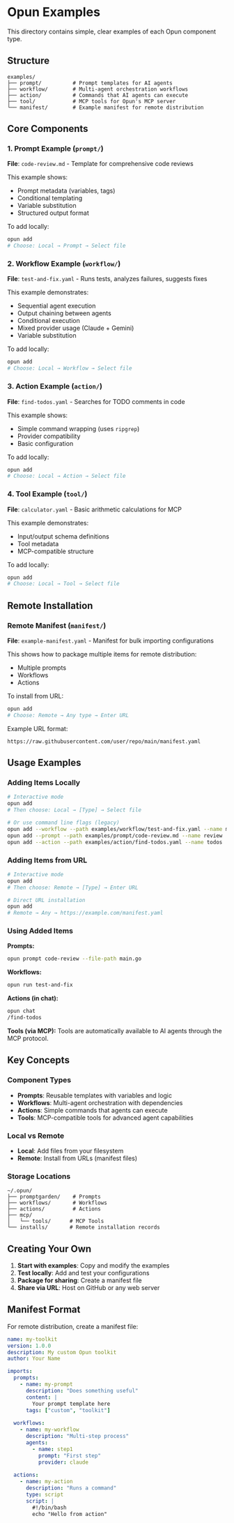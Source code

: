 # Opun Examples

This directory contains simple, clear examples of each Opun component type.

## Structure

```
examples/
├── prompt/          # Prompt templates for AI agents
├── workflow/        # Multi-agent orchestration workflows
├── action/          # Commands that AI agents can execute
├── tool/            # MCP tools for Opun's MCP server
└── manifest/        # Example manifest for remote distribution
```

## Core Components

### 1. Prompt Example (`prompt/`)

**File**: `code-review.md` - Template for comprehensive code reviews

This example shows:
- Prompt metadata (variables, tags)
- Conditional templating
- Variable substitution
- Structured output format

To add locally:
```bash
opun add
# Choose: Local → Prompt → Select file
```

### 2. Workflow Example (`workflow/`)

**File**: `test-and-fix.yaml` - Runs tests, analyzes failures, suggests fixes

This example demonstrates:
- Sequential agent execution
- Output chaining between agents
- Conditional execution
- Mixed provider usage (Claude + Gemini)
- Variable substitution

To add locally:
```bash
opun add
# Choose: Local → Workflow → Select file
```

### 3. Action Example (`action/`)

**File**: `find-todos.yaml` - Searches for TODO comments in code

This example shows:
- Simple command wrapping (uses `ripgrep`)
- Provider compatibility
- Basic configuration

To add locally:
```bash
opun add
# Choose: Local → Action → Select file
```

### 4. Tool Example (`tool/`)

**File**: `calculator.yaml` - Basic arithmetic calculations for MCP

This example demonstrates:
- Input/output schema definitions
- Tool metadata
- MCP-compatible structure

To add locally:
```bash
opun add
# Choose: Local → Tool → Select file
```

## Remote Installation

### Remote Manifest (`manifest/`)

**File**: `example-manifest.yaml` - Manifest for bulk importing configurations

This shows how to package multiple items for remote distribution:
- Multiple prompts
- Workflows
- Actions

To install from URL:
```bash
opun add
# Choose: Remote → Any type → Enter URL
```

Example URL format:
```
https://raw.githubusercontent.com/user/repo/main/manifest.yaml
```

## Usage Examples

### Adding Items Locally

```bash
# Interactive mode
opun add
# Then choose: Local → [Type] → Select file

# Or use command line flags (legacy)
opun add --workflow --path examples/workflow/test-and-fix.yaml --name my-workflow
opun add --prompt --path examples/prompt/code-review.md --name review
opun add --action --path examples/action/find-todos.yaml --name todos
```

### Adding Items from URL

```bash
# Interactive mode
opun add
# Then choose: Remote → [Type] → Enter URL

# Direct URL installation
opun add
# Remote → Any → https://example.com/manifest.yaml
```

### Using Added Items

**Prompts:**
```bash
opun prompt code-review --file-path main.go
```

**Workflows:**
```bash
opun run test-and-fix
```

**Actions (in chat):**
```bash
opun chat
/find-todos
```

**Tools (via MCP):**
Tools are automatically available to AI agents through the MCP protocol.

## Key Concepts

### Component Types

- **Prompts**: Reusable templates with variables and logic
- **Workflows**: Multi-agent orchestration with dependencies
- **Actions**: Simple commands that agents can execute
- **Tools**: MCP-compatible tools for advanced agent capabilities

### Local vs Remote

- **Local**: Add files from your filesystem
- **Remote**: Install from URLs (manifest files)

### Storage Locations

```
~/.opun/
├── promptgarden/    # Prompts
├── workflows/       # Workflows
├── actions/         # Actions
├── mcp/
│   └── tools/      # MCP Tools
└── installs/       # Remote installation records
```

## Creating Your Own

1. **Start with examples**: Copy and modify the examples
2. **Test locally**: Add and test your configurations
3. **Package for sharing**: Create a manifest file
4. **Share via URL**: Host on GitHub or any web server

## Manifest Format

For remote distribution, create a manifest file:

```yaml
name: my-toolkit
version: 1.0.0
description: My custom Opun toolkit
author: Your Name

imports:
  prompts:
    - name: my-prompt
      description: "Does something useful"
      content: |
        Your prompt template here
      tags: ["custom", "toolkit"]
  
  workflows:
    - name: my-workflow
      description: "Multi-step process"
      agents:
        - name: step1
          prompt: "First step"
          provider: claude
  
  actions:
    - name: my-action
      description: "Runs a command"
      type: script
      script: |
        #!/bin/bash
        echo "Hello from action"
```